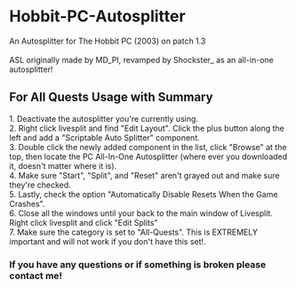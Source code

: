 # Hobbit-PC-Autosplitter
An Autosplitter for The Hobbit PC (2003) on patch 1.3<br></br>
ASL originally made by MD_PI, revamped by Shockster_ as an all-in-one autosplitter!

<h2> For All Quests Usage with Summary</h2>
1. Deactivate the autosplitter you're currently using. </br>
2. Right click livesplit and find "Edit Layout". Click the plus button along the left and add a "Scriptable Auto Splitter" component. </br>
3. Double click the newly added component in the list, click "Browse" at the top, then locate the PC All-In-One Autosplitter (where ever you downloaded it, doesn't matter where it is). </br>
4. Make sure "Start", "Split", and "Reset" aren't grayed out and make sure they're checked. </br>
5. Lastly, check the option "Automatically Disable Resets When the Game Crashes". </br>
6. Close all the windows until your back to the main window of Livesplit. Right click livesplit and click "Edit Splits" </br>
7. Make sure the category is set to "All-Quests". This is EXTREMELY important and will not work if you don't have this set!. </br>

<h3>If you have any questions or if something is broken please contact me!</h3>
